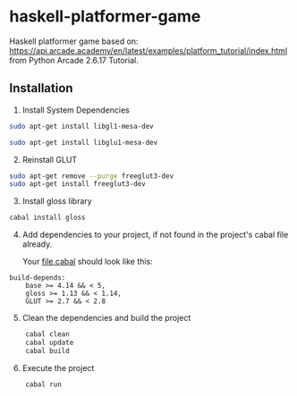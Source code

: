# haskell-platformer-game
Haskell platformer game based on:
https://api.arcade.academy/en/latest/examples/platform_tutorial/index.html
from Python Arcade 2.6.17 Tutorial.

## Installation

1. Install System Dependencies
```bash
sudo apt-get install libgl1-mesa-dev
```
```bash
sudo apt-get install libglu1-mesa-dev
```

2. Reinstall GLUT

```bash
sudo apt-get remove --purge freeglut3-dev
sudo apt-get install freeglut3-dev
```

3. Install gloss library 
```bash 
cabal install gloss
```

4. Add dependencies to your project, if not found in the project's cabal file already.

    Your [file.cabal](./haskell-platformer-game.cabal) should look like this:
```cabal
build-depends:
    base >= 4.14 && < 5,
    gloss >= 1.13 && < 1.14,
    GLUT >= 2.7 && < 2.8
```

5. Clean the dependencies and build the project
```bash 
    cabal clean
    cabal update
    cabal build
```
6. Execute the project
```bash 
    cabal run
```

	
